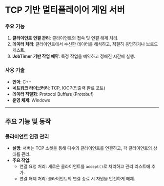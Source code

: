 # TCP 기반 멀티플레이어 게임 서버

### 주요 기능
1. **클라이언트 연결 관리**: 클라이언트의 접속 및 연결 해제 처리.
2. **데이터 처리**: 클라이언트에서 수신한 데이터를 해석하고, 적절히 응답하거나 브로드캐스트.
3. **JobTimer 기반 작업 예약**: 특정 작업을 예약하고 정해진 시간에 실행.

### 사용 기술
- **언어**: C++
- **네트워크 라이브러리**: TCP, IOCP(입출력 완료 포트)
- **데이터 직렬화**: Protocol Buffers (Protobuf)
- **운영 체제**: Windows

---

## 주요 기능 및 동작

### 클라이언트 연결 관리
- **설명**: 서버는 TCP 소켓을 통해 다수의 클라이언트를 연결하고, 각 클라이언트의 상태를 관리.
- **주요 작업**:
  - 연결 요청 처리: 새로운 클라이언트를 `accept()`로 처리하고 관리 리스트에 추가.
  - 연결 해제 처리: 클라이언트의 연결 종료 시 자원을 안전하게 해제.

